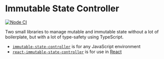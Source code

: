 # Immutable State Controller

[![Node CI](https://github.com/karlvr/immutable-state-controller/actions/workflows/github-actions-build.yml/badge.svg)](https://github.com/karlvr/immutable-state-controller/actions/workflows/github-actions-build.yml)

Two small libraries to manage mutable and immutable state without a lot of boilerplate, but with a lot of type-safety using TypeScript.

* [`immutable-state-controller`](./packages/immutable-state-controller) is for any JavaScript environment
* [`react-immutable-state-controller`](./packages/react) is for use in [React](https://reactjs.org)
